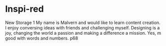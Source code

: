 # Inspi-red
New Storage 1
My name is Malvern and would like to learn content creation. I enjoy conversing ideas with friends and challenging myself. Designing is a joy, changing the world a passion and making a difference a mission. Yes, m good with words and numbers. p68
